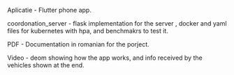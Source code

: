 Aplicatie - Flutter phone app.

coordonation_server - flask implementation for the server , docker and yaml files for kubernetes with hpa, and benchmakrs to test it.

PDF - Documentation in romanian for the porject.

Video - deom showing how the app works, and info received by the vehicles shown at the end.
